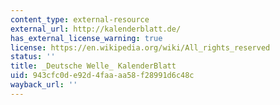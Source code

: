 ```yaml
---
content_type: external-resource
external_url: http://kalenderblatt.de/
has_external_license_warning: true
license: https://en.wikipedia.org/wiki/All_rights_reserved
status: ''
title: _Deutsche Welle_ KalenderBlatt
uid: 943cfc0d-e92d-4faa-aa58-f28991d6c48c
wayback_url: ''
---
```

